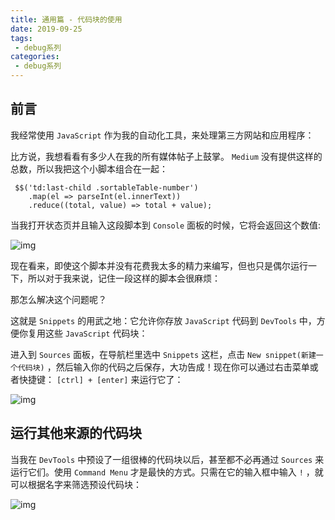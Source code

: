```yaml
---
title: 通用篇 - 代码块的使用
date: 2019-09-25
tags: 
 - debug系列
categories: 
 - debug系列
---
```


## 前言

我经常使用 `JavaScript` 作为我的自动化工具，来处理第三方网站和应用程序：

比方说，我想看看有多少人在我的所有媒体帖子上鼓掌。 `Medium` 没有提供这样的总数，所以我把这个小脚本组合在一起：

```
 $$('td:last-child .sortableTable-number')
    .map(el => parseInt(el.innerText))
    .reduce((total, value) => total + value);
```

当我打开状态页并且输入这段脚本到 `Console` 面板的时候，它将会返回这个数值:



![img](https://user-gold-cdn.xitu.io/2018/12/29/167f5b6998921618?imageView2/0/w/1280/h/960/format/webp/ignore-error/1)



现在看来，即使这个脚本并没有花费我太多的精力来编写，但也只是偶尔运行一下，所以对于我来说，记住一段这样的脚本会很麻烦：

那怎么解决这个问题呢？

这就是 `Snippets` 的用武之地：它允许你存放 `JavaScript` 代码到 `DevTools` 中，方便你复用这些 `JavaScript` 代码块：

进入到 `Sources` 面板，在导航栏里选中 `Snippets` 这栏，点击 `New snippet(新建一个代码块)` ，然后输入你的代码之后保存，大功告成！现在你可以通过右击菜单或者快捷键： `[ctrl] + [enter]` 来运行它了：



![img](https://user-gold-cdn.xitu.io/2018/12/29/167f5b6997643be2?imageslim)



## 运行其他来源的代码块

当我在 `DevTools` 中预设了一组很棒的代码块以后，甚至都不必再通过 `Sources` 来运行它们。使用 `Command Menu` 才是最快的方式。只需在它的输入框中输入 `!` ，就可以根据名字来筛选预设代码块：



![img](https://user-gold-cdn.xitu.io/2018/12/29/167f5b6999c09e59?imageslim)